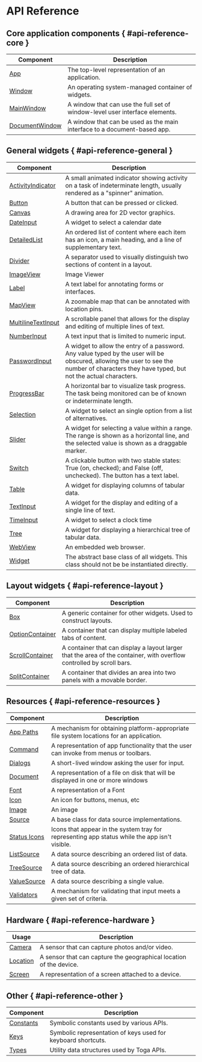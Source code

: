 # API Reference

## Core application components { #api-reference-core }

| Component                           | Description                                                                 |
|-------------------------------------|-----------------------------------------------------------------------------|
| [App](app.md)                       | The top-level representation of an application.                             |
| [Window](window.md)                 | An operating system-managed container of widgets.                           |
| [MainWindow](mainwindow.md)         | A window that can use the full set of window-level user interface elements. |
| [DocumentWindow](documentwindow.md) | A window that can be used as the main interface to a document-based app.    |

## General widgets { #api-reference-general }

| Component                                                          | Description                                                                                                                                                                                |
|--------------------------------------------------------------------|--------------------------------------------------------------------------------------------------------------------------------------------------------------------------------------------|
| [ActivityIndicator](/reference/api/widgets/activityindicator.md)   | A small animated indicator showing activity on a task of indeterminate length, usually rendered as a "spinner" animation.                                                                  |
| [Button](/reference/api/widgets/button.md)                         | A button that can be pressed or clicked.                                                                                                                                                   |
| [Canvas](/reference/api/widgets/canvas.md)                         | A drawing area for 2D vector graphics.                                                                                                                                                     |
| [DateInput](/reference/api/widgets/dateinput.md)                   | A widget to select a calendar date                                                                                                                                                         |
| [DetailedList](/reference/api/widgets/detailedlist.md)             | An ordered list of content where each item has an icon, a main heading, and a line of supplementary text.                                                                                  |
| [Divider](/reference/api/widgets/divider.md)                       | A separator used to visually distinguish two sections of content in a layout.                                                                                                              |
| [ImageView](/reference/api/widgets/imageview.md)                   | Image Viewer                                                                                                                                                                               |
| [Label](/reference/api/widgets/label.md)                           | A text label for annotating forms or interfaces.                                                                                                                                           |
| [MapView](/reference/api/widgets/mapview.md)                       | A zoomable map that can be annotated with location pins.                                                                                                                                   |
| [MultilineTextInput](/reference/api/widgets/multilinetextinput.md) | A scrollable panel that allows for the display and editing of multiple lines of text.                                                                                                      |
| [NumberInput](/reference/api/widgets/numberinput.md)               | A text input that is limited to numeric input.                                                                                                                                             |
| [PasswordInput](/reference/api/widgets/passwordinput.md)           | A widget to allow the entry of a password. Any value typed by the user will be obscured, allowing the user to see the number of characters they have typed, but not the actual characters. |
| [ProgressBar](/reference/api/widgets/progressbar.md)               | A horizontal bar to visualize task progress. The task being monitored can be of known or indeterminate length.                                                                             |
| [Selection](/reference/api/widgets/selection.md)                   | A widget to select an single option from a list of alternatives.                                                                                                                           |
| [Slider](/reference/api/widgets/slider.md)                         | A widget for selecting a value within a range. The range is shown as a horizontal line, and the selected value is shown as a draggable marker.                                             |
| [Switch](/reference/api/widgets/switch.md)                         | A clickable button with two stable states: True (on, checked); and False (off, unchecked). The button has a text label.                                                                    |
| [Table](/reference/api/widgets/table.md)                           | A widget for displaying columns of tabular data.                                                                                                                                           |
| [TextInput](/reference/api/widgets/textinput.md)                   | A widget for the display and editing of a single line of text.                                                                                                                             |
| [TimeInput](/reference/api/widgets/timeinput.md)                   | A widget to select a clock time                                                                                                                                                            |
| [Tree](/reference/api/widgets/tree.md)                             | A widget for displaying a hierarchical tree of tabular data.                                                                                                                               |
| [WebView](/reference/api/widgets/webview.md)                       | An embedded web browser.                                                                                                                                                                   |
| [Widget](/reference/api/widgets/widget.md)                         | The abstract base class of all widgets. This class should not be be instantiated directly.                                                                                                 |

## Layout widgets { #api-reference-layout }

| Component                                                       | Description                                                                                                           |
|-----------------------------------------------------------------|-----------------------------------------------------------------------------------------------------------------------|
| [Box](/reference/api/containers/box.md)                         | A generic container for other widgets. Used to construct layouts.                                                     |
| [OptionContainer](/reference/api/containers/optioncontainer.md) | A container that can display multiple labeled tabs of content.                                                        |
| [ScrollContainer](/reference/api/containers/scrollcontainer.md) | A container that can display a layout larger that the area of the container, with overflow controlled by scroll bars. |
| [SplitContainer](/reference/api/containers/splitcontainer.md)   | A container that divides an area into two panels with a movable border.                                               |

## Resources { #api-reference-resources }

| Component                                                       | Description                                                                                   |
|-----------------------------------------------------------------|-----------------------------------------------------------------------------------------------|
| [App Paths](/reference/api/resources/app_paths.md)              | A mechanism for obtaining platform-appropriate file system locations for an application.      |
| [Command](/reference/api/resources/command.md)                  | A representation of app functionality that the user can invoke from menus or toolbars.        |
| [Dialogs](/reference/api/resources/dialogs.md)                  | A short-lived window asking the user for input.                                               |
| [Document](/reference/api/resources/document.md)                | A representation of a file on disk that will be displayed in one or more windows              |
| [Font](/reference/api/resources/fonts.md)                       | A representation of a Font                                                                    |
| [Icon](/reference/api/resources/icons.md)                       | An icon for buttons, menus, etc                                                               |
| [Image](/reference/api/resources/images.md)                     | An image                                                                                      |
| [Source](/reference/api/resources/sources/source.md)            | A base class for data source implementations.                                                 |
| [Status Icons](/reference/api/resources/statusicons.md)         | Icons that appear in the system tray for representing app status while the app isn't visible. |
| [ListSource](/reference/api/resources/sources/list_source.md)   | A data source describing an ordered list of data.                                             |
| [TreeSource](/reference/api/resources/sources/tree_source.md)   | A data source describing an ordered hierarchical tree of data.                                |
| [ValueSource](/reference/api/resources/sources/value_source.md) | A data source describing a single value.                                                      |
| [Validators](/reference/api/resources/validators.md)            | A mechanism for validating that input meets a given set of criteria.                          |

## Hardware { #api-reference-hardware }

| Usage                                           | Description                                                        |
|-------------------------------------------------|--------------------------------------------------------------------|
| [Camera](/reference/api/hardware/camera.md)     | A sensor that can capture photos and/or video.                     |
| [Location](/reference/api/hardware/location.md) | A sensor that can capture the geographical location of the device. |
| [Screen](/reference/api/hardware/screens.md)    | A representation of a screen attached to a device.                 |

## Other { #api-reference-other }

| Component                                | Description                                                  |
|------------------------------------------|--------------------------------------------------------------|
| [Constants](/reference/api/constants.md) | Symbolic constants used by various APIs.                     |
| [Keys](/reference/api/keys.md)           | Symbolic representation of keys used for keyboard shortcuts. |
| [Types](/reference/api/types.md)         | Utility data structures used by Toga APIs.                   |
